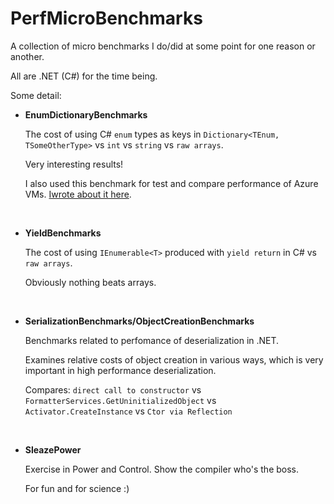 # PerfMicroBenchmarks

A collection of micro benchmarks I do/did at some point for one reason or another.

All are .NET (C#) for the time being.

Some detail:

- **EnumDictionaryBenchmarks**

	The cost of using C# `enum` types as keys in `Dictionary<TEnum, TSomeOtherType>` vs `int` vs `string` vs `raw arrays`.

	Very interesting results!

	I also used this benchmark for test and compare performance of Azure VMs. [Iwrote about it here](http://ppanyukov.github.io/2015/07/23/performance-of-azure-vms.html).

<br/>

- **YieldBenchmarks**

	The cost of using `IEnumerable<T>` produced with `yield return` in C# vs `raw arrays`.

	Obviously nothing beats arrays.

<br/>


- **SerializationBenchmarks/ObjectCreationBenchmarks**

	Benchmarks related to perfomance of deserialization in .NET.

	Examines relative costs of object creation in various ways,
	which is very important in high performance deserialization.

	Compares: `direct call to constructor` vs `FormatterServices.GetUninitializedObject` vs `Activator.CreateInstance` vs `Ctor via Reflection`

<br/>

- **SleazePower**

	Exercise in Power and Control. Show the compiler who's the boss.


	For fun and for science :)


